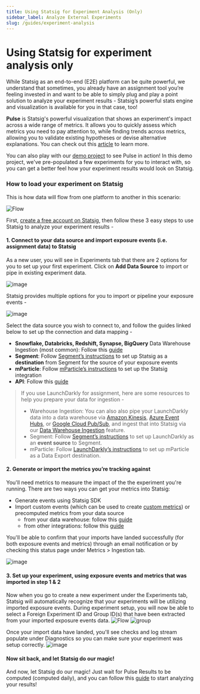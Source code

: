 ```yaml
---
title: Using Statsig for Experiment Analysis (Only)
sidebar_label: Analyze External Experiments
slug: /guides/experiment-analysis
---
```



# Using Statsig for experiment analysis only


While Statsig as an end-to-end (E2E) platform can be quite powerful, we understand that sometimes, you already have an assignment tool you’re feeling invested in and want to be able to simply plug and play a point solution to analyze your experiment results - Statsig’s  powerful stats engine and visualization is available for you in that case, too!

**Pulse** is Statsig's powerful visualization that shows an experiment's impact across a wide range of metrics. It allows you to quickly assess which metrics you need to pay attention to, while finding trends across metrics, allowing you to validate existing hypotheses or devise alternative explanations. You can check out this [article](https://docs.statsig.com/pulse/read-pulse) to learn more. 

You can also play with our [demo project](https://console.statsig.com/demo?ref=demo_redirect) to see Pulse in action! In this demo project, we've pre-populated a few experiments for you to interact with, so you can get a better feel how your experiment results would look on Statsig.

### How to load your experiment on Statsig

This is how data will flow from one platform to another in this scenario:

![Flow](https://user-images.githubusercontent.com/120431069/217403623-954b8a08-e38d-4beb-8d03-4112ab60a79c.png)

First, [create a free account on Statsig](https://www.statsig.com/signup), then follow these 3 easy steps to use Statsig to analyze your experiment results - 

#### 1. **Connect to your data source and import exposure events (i.e. assignment data) to Statsig**

As a new user, you will see in Experiments tab that there are 2 options for you to set up your first experiment. Click on **Add Data Source** to import or pipe in existing experiment data. 

![image](https://user-images.githubusercontent.com/120431069/226689105-45dc446f-02c4-45c9-84e8-3bac8f870b95.png)


Statsig provides multiple options for you to import or pipeline your exposure events -

![image](https://user-images.githubusercontent.com/120431069/226689948-4f9e18fb-1427-4751-b489-2ddad163255d.png)

Select the data source you wish to connect to, and follow the guides linked below to set up the connection and data mapping - 
- **Snowflake, Databricks, Redshift, Synapse, BigQuery** Data Warehouse Ingestion (most common): Follow this [guide](https://docs.statsig.com/data-warehouse-ingestion/introduction)  
- **Segment**: Follow [Segment’s instructions](https://segment.com/docs/connections/destinations/catalog/statsig/) to set up Statsig as a **destination** from Segment for the source of your exposure events
- **mParticle**: Follow [mParticle’s instructions](https://docs.mparticle.com/integrations/statsig/event/) to set up the Statsig integration
- **API**: Follow this [guide](https://docs.statsig.com/http-api#log-exposure-event)


>If you use LaunchDarkly for assignment, here are some resources to help you prepare your data for ingestion - 
>- Warehouse Ingestion: You can also also pipe your LaunchDarkly data into a data warehouse via [Amazon Kinesis](https://docs.launchdarkly.com/home/data-export/kinesis), [Azure Event Hubs](https://docs.launchdarkly.com/home/data-export/event-hub), or [Google Cloud Pub/Sub](https://docs.launchdarkly.com/home/data-export/google-pubsub), and ingest that into Statsig via our [Data Warehouse Ingestion](https://docs.statsig.com/data-warehouse-ingestion/introduction) feature.
>- Segment: Follow [Segment’s instructions](https://segment.com/docs/connections/sources/catalog/cloud-apps/launchdarkly/) to set up LaunchDarkly as an **event source** to Segment.
>- mParticle: Follow [LaunchDarkly’s instructions](https://docs.launchdarkly.com/home/data-export/mparticle) to set up mParticle as a Data Export destination.


#### 2. **Generate or import the metrics you’re tracking against**

You'll need metrics to measure the impact of the the experiment you're running. There are two ways you can get your metrics into Statsig:
- Generate events using Statsig SDK
- Import custom events (which can be used to create [custom metrics](https://docs.statsig.com/metrics/create)) or precomputed metrics from your data source
  - from your data warehouse: follow this [guide](https://docs.statsig.com/data-warehouse-ingestion/data_mapping)
  - from other integrations: follow this [guide](https://docs.statsig.com/integrations/introduction)

You'll be able to confirm that your imports have landed successfully (for both exposure events and metrics) through an email notification or by checking this status page under Metrics > Ingestion tab. 

![image](https://user-images.githubusercontent.com/120431069/226696148-26903121-4ac6-422b-91a1-8c709cb09ed3.png)


#### 3. **Set up your experiment, using exposure events and metrics that was imported in step 1 & 2**

Now when you go to create a new experiment under the Experiments tab, Statsig will automatically recognize that your experiments will be utilizing imported exposure events. During experiment setup, you will now be able to select a Foreign Experiment ID and Group ID(s) that have been extracted from your imported exposure events data.
![Flow](https://user-images.githubusercontent.com/120431069/223882436-ddb8fe46-93d1-4a1b-ab82-8ca75c8eb291.png)
![group](https://user-images.githubusercontent.com/120431069/223883047-79e548f6-3b04-4aeb-89f5-798e6ad5e228.png)

Once your import data have landed, you'll see checks and log stream populate under Diagnostics so you can make sure your experiment was setup correctly. 
![image](https://user-images.githubusercontent.com/120431069/223885006-7b86e146-393e-4ec2-a3e7-f06d8106c6d5.png)

   
#### Now sit back, and let Statsig do our magic! 

And now, let Statsig do our magic! Just wait for Pulse Results to be computed (computed daily), and you can follow this [guide](https://docs.statsig.com/pulse) to start analyzing your results!

